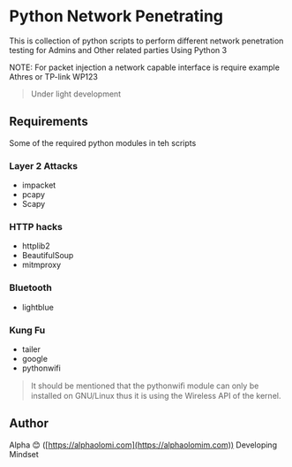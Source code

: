 # Python Network Penetrating

This is collection of python scripts to perform different network penetration testing
for Admins and Other related parties
Using Python 3 

NOTE: For packet injection a network capable interface is require example Athres or TP-link WP123

> Under light development
## Requirements
Some of the required python modules in teh scripts

### Layer 2 Attacks
- impacket
- pcapy
- Scapy

### HTTP hacks
- httplib2
- BeautifulSoup 
- mitmproxy


### Bluetooth
- lightblue

### Kung Fu
- tailer
- google
- pythonwifi

> It should be mentioned that the pythonwiﬁ module can only be installed on GNU/Linux thus it is using the Wireless API of the kernel.


## Author

Alpha 😊 ([https://alphaolomi.com](https://alphaolomim.com)) Developing Mindset